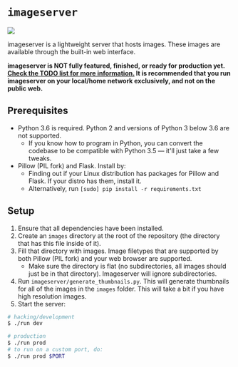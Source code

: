 # `imageserver`

![](https://i.imgur.com/VMTONmw.gif)

imageserver is a lightweight server that hosts images. These images are
available through the built-in web interface.

**imageserver is NOT fully featured, finished, or ready for production yet.
[Check the TODO list for more
information.](https://github.com/sliceofcode/imageserver/blob/master/TODO.md)
It is recommended that you run imageserver on your local/home network
exclusively, and not on the public web.**

## Prerequisites

- Python 3.6 is required. Python 2 and versions of Python 3 below 3.6 are
  not supported.
  - If you know how to program in Python, you can convert the codebase to
    be compatible with Python 3.5 &mdash; it'll just take a few tweaks.
- Pillow (PIL fork) and Flask. Install by:
  - Finding out if your Linux distribution has packages for Pillow and
    Flask. If your distro has them, install it.
  - Alternatively, run `[sudo] pip install -r requirements.txt`

## Setup

1. Ensure that all dependencies have been installed.
2. Create an `images` directory at the root of the repository (the
   directory that has this file inside of it).
3. Fill that directory with images. Image filetypes that are supported by
   both Pillow (PIL fork) and your web browser are supported.
   - Make sure the directory is flat (no subdirectories, all images should
     just be in that directory). Imageserver will ignore subdirectories.
4. Run `imageserver/generate_thumbnails.py`. This will generate thumbnails
   for all of the images in the `images` folder. This will take a bit if
   you have high resolution images.
5. Start the server:

```sh
# hacking/development
$ ./run dev

# production
$ ./run prod
# to run on a custom port, do:
$ ./run prod $PORT
```
